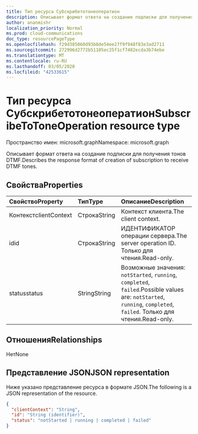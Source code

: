 ```yaml
---
title: Тип ресурса Субскрибетотонеоператион
description: Описывает формат ответа на создание подписки для получения тонов DTMF.
author: ananmishr
localization_priority: Normal
ms.prod: cloud-communications
doc_type: resourcePageType
ms.openlocfilehash: f29d385060d93b8de54ee27f9f948f83e3ad2711
ms.sourcegitcommit: 272996d2772b51105ec25f1cf7482ecda3b74ebe
ms.translationtype: MT
ms.contentlocale: ru-RU
ms.lasthandoff: 03/05/2020
ms.locfileid: "42533615"
---
```

# <a name="subscribetotoneoperation-resource-type"></a><span data-ttu-id="a4e0a-103">Тип ресурса Субскрибетотонеоператион</span><span class="sxs-lookup"><span data-stu-id="a4e0a-103">SubscribeToToneOperation resource type</span></span>

<span data-ttu-id="a4e0a-104">Пространство имен: microsoft.graph</span><span class="sxs-lookup"><span data-stu-id="a4e0a-104">Namespace: microsoft.graph</span></span>

<span data-ttu-id="a4e0a-105">Описывает формат ответа на создание подписки для получения тонов DTMF.</span><span class="sxs-lookup"><span data-stu-id="a4e0a-105">Describes the response format of creation of subscription to receive DTMF tones.</span></span>

## <a name="properties"></a><span data-ttu-id="a4e0a-106">Свойства</span><span class="sxs-lookup"><span data-stu-id="a4e0a-106">Properties</span></span>

| <span data-ttu-id="a4e0a-107">Свойство</span><span class="sxs-lookup"><span data-stu-id="a4e0a-107">Property</span></span>                       | <span data-ttu-id="a4e0a-108">Тип</span><span class="sxs-lookup"><span data-stu-id="a4e0a-108">Type</span></span>                        | <span data-ttu-id="a4e0a-109">Описание</span><span class="sxs-lookup"><span data-stu-id="a4e0a-109">Description</span></span>                                                                                                                                       |
| :----------------------------- | :---------------------------| :-------------------------------------------------------------------------------------------------------------------------------------------------|
| <span data-ttu-id="a4e0a-110">Контекст</span><span class="sxs-lookup"><span data-stu-id="a4e0a-110">clientContext</span></span>                  | <span data-ttu-id="a4e0a-111">Строка</span><span class="sxs-lookup"><span data-stu-id="a4e0a-111">String</span></span>                      | <span data-ttu-id="a4e0a-112">Контекст клиента.</span><span class="sxs-lookup"><span data-stu-id="a4e0a-112">The client context.</span></span>                                                                                                                               |
| <span data-ttu-id="a4e0a-113">id</span><span class="sxs-lookup"><span data-stu-id="a4e0a-113">id</span></span>                             | <span data-ttu-id="a4e0a-114">Строка</span><span class="sxs-lookup"><span data-stu-id="a4e0a-114">String</span></span>                      | <span data-ttu-id="a4e0a-115">ИДЕНТИФИКАТОР операции сервера.</span><span class="sxs-lookup"><span data-stu-id="a4e0a-115">The server operation ID.</span></span> <span data-ttu-id="a4e0a-116">Только для чтения.</span><span class="sxs-lookup"><span data-stu-id="a4e0a-116">Read-only.</span></span>                                                                                             |
| <span data-ttu-id="a4e0a-117">status</span><span class="sxs-lookup"><span data-stu-id="a4e0a-117">status</span></span>                         | <span data-ttu-id="a4e0a-118">String</span><span class="sxs-lookup"><span data-stu-id="a4e0a-118">String</span></span>                      | <span data-ttu-id="a4e0a-119">Возможные значения: `notStarted`, `running`, `completed`, `failed`.</span><span class="sxs-lookup"><span data-stu-id="a4e0a-119">Possible values are: `notStarted`, `running`, `completed`, `failed`.</span></span> <span data-ttu-id="a4e0a-120">Только для чтения.</span><span class="sxs-lookup"><span data-stu-id="a4e0a-120">Read-only.</span></span>                                                 |

## <a name="relationships"></a><span data-ttu-id="a4e0a-121">Отношения</span><span class="sxs-lookup"><span data-stu-id="a4e0a-121">Relationships</span></span>
<span data-ttu-id="a4e0a-122">Нет</span><span class="sxs-lookup"><span data-stu-id="a4e0a-122">None</span></span>

## <a name="json-representation"></a><span data-ttu-id="a4e0a-123">Представление JSON</span><span class="sxs-lookup"><span data-stu-id="a4e0a-123">JSON representation</span></span>

<span data-ttu-id="a4e0a-124">Ниже указано представление ресурса в формате JSON.</span><span class="sxs-lookup"><span data-stu-id="a4e0a-124">The following is a JSON representation of the resource.</span></span>

<!-- {
  "blockType": "resource",
  "optionalProperties": [

  ],
  "@odata.type": "microsoft.graph.subscribeToToneOperation"
}-->
```json
{
  "clientContext": "String",
  "id": "String (identifier)",
  "status": "notStarted | running | completed | failed"
}
```

<!-- uuid: 8fcb5dbc-d5aa-4681-8e31-b001d5168d79
2015-10-25 14:57:30 UTC -->
<!-- {
  "type": "#page.annotation",
  "description": "subscribeToToneOperation resource",
  "keywords": "",
  "section": "documentation",
  "tocPath": ""
}-->
